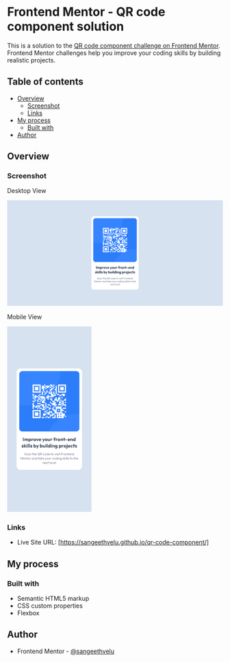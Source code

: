 # Frontend Mentor - QR code component solution

This is a solution to the [QR code component challenge on Frontend Mentor](https://www.frontendmentor.io/challenges/qr-code-component-iux_sIO_H). Frontend Mentor challenges help you improve your coding skills by building realistic projects. 

## Table of contents

- [Overview](#overview)
  - [Screenshot](#screenshot)
  - [Links](#links)
- [My process](#my-process)
  - [Built with](#built-with)
- [Author](#author)


## Overview

### Screenshot

Desktop View

![Desktop View](./design/Desktop-view.PNG)

Mobile View

![Mobile View](./design/Mobile-view.PNG)


### Links

- Live Site URL: [https://sangeethvelu.github.io/qr-code-component/]

## My process

### Built with

- Semantic HTML5 markup
- CSS custom properties
- Flexbox


## Author

- Frontend Mentor - [@sangeethvelu](https://www.frontendmentor.io/profile/sangeethvelu)



